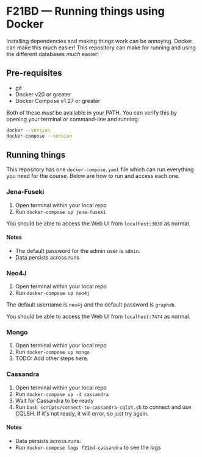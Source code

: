 # F21BD — Running things using Docker

Installing dependencies and making things work can be annoying. Docker can make this much easier!
This repository can make for running and using the different databases _much_ easier!

<!-- ## Table of Contents -->

## Pre-requisites

- git
- Docker v20 or greater
- Docker Compose v1.27 or greater

Both of these _must_ be available in your PATH. You can verify this by opening your terminal or command-line and running:

```bash
docker --version
docker-compose --version
```

## Running things

This repository has one `docker-compose.yaml` file which can run everything you need for the course. Below are how to run and access each one.

### Jena-Fuseki

1. Open terminal within your local repo
1. Run `docker-compose up jena-fuseki`

You should be able to access the Web UI from `localhost:3030` as normal.

#### Notes

- The default password for the admin user is `admin`.
- Data persists across runs

### Neo4J

1. Open terminal within your local repo
1. Run `docker-compose up neo4j`

The default username is `neo4j` and the default password is `graphdb`.

You should be able to access the Web UI from `localhost:7474` as normal.

### Mongo

1. Open terminal within your local repo
1. Run `docker-compose up mongo`
1. TODO: Add other steps here.

### Cassandra

1. Open terminal within your local repo
1. Run `docker-compose up -d cassandra`
1. Wait for Cassandra to be ready
1. Run `bash scripts/connect-to-cassandra-cqlsh.sh` to connect and use CQLSH. If it's not ready, it will error, so just try again.

#### Notes

- Data persists across runs.
- Run `docker-compose logs f21bd-cassandra` to see the logs
